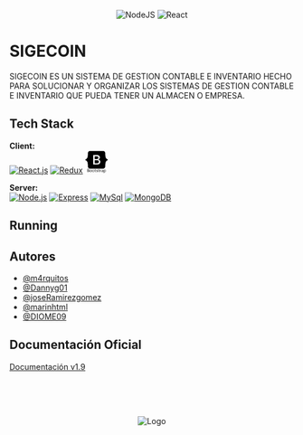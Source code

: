 <!-- Banner SIGECOIN -->
<br>
<div align="center">
	<img src="https://readme-typing-svg.demolab.com?font=Fira+Code&duration=3000&pause=400&color=3BAA35&background=FFFFFF00&center=true&vCenter=true&width=435&lines=Welcome+to+SAGA;A+Node.js+and+React.js+project" alt=""/>
</div>
<br>
<div align="center">

  ![NodeJS](https://img.shields.io/badge/node.js-6DA55F?style=for-the-badge&logo=node.js&logoColor=white)
  ![React](https://img.shields.io/badge/react-%2320232a.svg?style=for-the-badge&logo=react&logoColor=%2361DAFB)
</div>

<!-- Información principal -->
# SIGECOIN

SIGECOIN ES UN SISTEMA DE GESTION CONTABLE E INVENTARIO HECHO PARA SOLUCIONAR Y ORGANIZAR LOS SISTEMAS DE GESTION CONTABLE E INVENTARIO QUE PUEDA TENER UN ALMACEN O EMPRESA.

<!-- Stack utilizado -->
## Tech Stack

**Client:** <br>
<a href="https://react.dev/" target="_blank" rel="noreferrer"> <img src="https://cdn.worldvectorlogo.com/logos/react-2.svg" alt="React.js" width="40" height="40"/></a>
<a href="https://es.redux.js.org/" target="_blank" rel="noreferrer"> <img src="https://cdn.worldvectorlogo.com/logos/redux.svg" alt="Redux" width="40" height="40"/></a>
<a href="https://getbootstrap.com" target="_blank" rel="noreferrer"> <img src="https://raw.githubusercontent.com/devicons/devicon/master/icons/bootstrap/bootstrap-plain-wordmark.svg" alt="bootstrap" width="40" height="40"/></a>

**Server:** <br>
<a href="https://nodejs.org/es" target="_blank" rel="noreferrer"> <img src="https://cdn.worldvectorlogo.com/logos/nodejs-icon.svg" alt="Node.js" width="40" height="40"/></a>
<a href="https://expressjs.com/" target="_blank" rel="noreferrer"> <img src="https://cdn.worldvectorlogo.com/logos/express-fashion-stores.svg" alt="Express" width="40" height="40"/></a>
<a href="https://www.mysql.com/" target="_blank" rel="noreferrer"> <img src="https://cdn.worldvectorlogo.com/logos/mysql-logo.svg" alt="MySql" width="45" height="40"/></a>
<a href="https://www.mongodb.com/es" target="_blank" rel="noreferrer"> <img src="https://cdn.worldvectorlogo.com/logos/mongodb-icon-1.svg" alt="MongoDB" width="40" height="40"/></a>


## Running

<!-- Autores del proyecto -->
## Autores

- [@m4rquitos](https://github.com/m4rquitos)
- [@Dannyg01](https://github.com/Dannyg01)
- [@joseRamirezgomez](https://github.com/joseRamirezgomez)
- [@marinhtml](https://github.com/marinhtml)
- [@DIOME09](https://github.com/DIOME09)

<!-- Documentación oficial -->
## Documentación Oficial

[Documentación v1.9](https://docs.google.com/document/d/1M8_dARq6IqniDn-UC1qhkdSxCQJ0xVSZ/edit?usp=sharing&ouid=106348616457626652803&rtpof=true&sd=true)

<br>
<br>
<br>

<div align="center">

![Logo](https://fontmeme.com/permalink/230904/e8896ba9e11d10952410ef2e06339081.png)
</div>